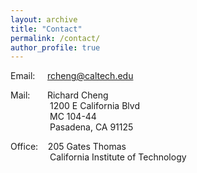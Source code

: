 ```yaml
---
layout: archive
title: "Contact"
permalink: /contact/
author_profile: true
---
```


Email: &nbsp; &nbsp; rcheng@caltech.edu

Mail: &nbsp; &nbsp; &nbsp; Richard Cheng <br/> 
     &nbsp; &nbsp; &nbsp; &nbsp; &nbsp; &nbsp; &nbsp; &nbsp; 1200 E California Blvd <br/> 
     &nbsp; &nbsp; &nbsp; &nbsp; &nbsp; &nbsp; &nbsp; &nbsp; MC 104-44 <br/> 
     &nbsp; &nbsp; &nbsp; &nbsp; &nbsp; &nbsp; &nbsp; &nbsp; Pasadena, CA 91125
     
Office: &nbsp; &nbsp;205 Gates Thomas <br/> 
     &nbsp; &nbsp; &nbsp; &nbsp; &nbsp; &nbsp; &nbsp; &nbsp; California Institute of Technology
